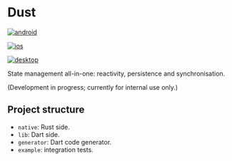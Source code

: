 # Dust

[![android](https://github.com/Parkour-Labs/dust/actions/workflows/android.yml/badge.svg)](https://github.com/Parkour-Labs/dust/actions/workflows/android.yml)

[![ios](https://github.com/Parkour-Labs/dust/actions/workflows/ios.yml/badge.svg)](https://github.com/Parkour-Labs/dust/actions/workflows/ios.yml)

[![desktop](https://github.com/Parkour-Labs/dust/actions/workflows/desktop.yml/badge.svg)](https://github.com/Parkour-Labs/dust/actions/workflows/desktop.yml)

State management all-in-one: reactivity, persistence and synchronisation.

(Development in progress; currently for internal use only.)

## Project structure

- `native`: Rust side.
- `lib`: Dart side.
- `generator`: Dart code generator.
- `example`: integration tests.
